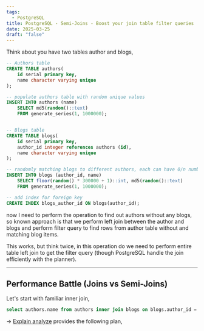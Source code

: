 ```yaml
---
tags:
  - PostgreSQL
title: PostgreSQL - Semi-Joins - Boost your join table filter queries
date: 2025-03-25
draft: "false"
---
```

Think about you have two tables author and blogs, 
```sql
-- Authors table
CREATE TABLE authors(
	id serial primary key,
	name character varying unique
);

-- populate authors table with random unique values
INSERT INTO authors (name)
    SELECT md5(random()::text)
    FROM generate_series(1, 1000000);


-- Blogs table
CREATE TABLE blogs(
	id serial primary key,
	author_id integer references authors (id),
	name character varying unique
);

-- randomly matching blogs to different authors, each can have 0/n number of blogs associated
INSERT INTO blogs (author_id, name)
	SELECT floor(random() * 300000 + 1)::int, md5(random()::text)
	FROM generate_series(1, 1000000);

-- add index for foreign key
CREATE INDEX blogs_author_id ON blogs(author_id);
```


now I need to perform the operation to find out authors without any blogs, so known approach is that we perform left join between the author and blogs and perform filter query to find rows from author table without and matching blog items.

This works, but think twice, in this operation do we need to perform entire table left join to get the filter query (though PostgreSQL handle the join efficiently with the planner). 

---
## Performance Battle (Joins vs Semi-Joins)

Let's start with familiar inner join,
```sql
select authors.name from authors inner join blogs on blogs.author_id = authors.id;
```

-> [Explain analyze](https://www.postgresql.org/docs/current/sql-explain.html) provides the following plan,
```sql
```